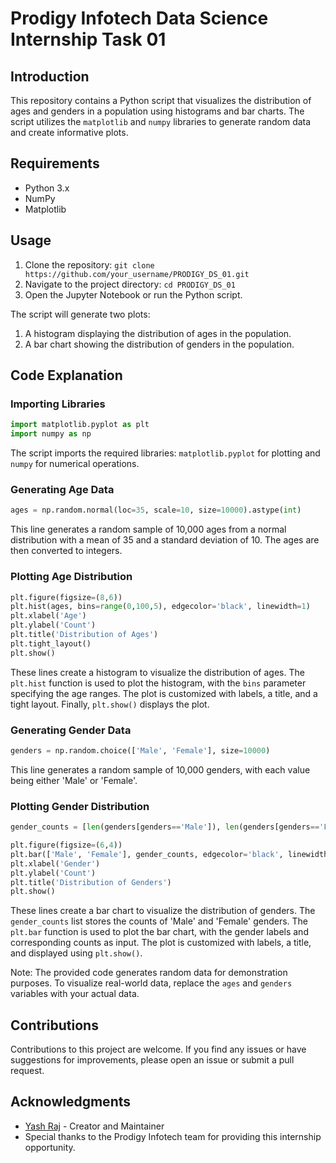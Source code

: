 

# Prodigy Infotech Data Science Internship Task 01

## Introduction
This repository contains a Python script that visualizes the distribution of ages and genders in a population using histograms and bar charts. The script utilizes the `matplotlib` and `numpy` libraries to generate random data and create informative plots.

## Requirements
- Python 3.x
- NumPy
- Matplotlib

## Usage
1. Clone the repository: `git clone https://github.com/your_username/PRODIGY_DS_01.git`
2. Navigate to the project directory: `cd PRODIGY_DS_01`
3. Open the Jupyter Notebook or run the Python script.

The script will generate two plots:
1. A histogram displaying the distribution of ages in the population.
2. A bar chart showing the distribution of genders in the population.

## Code Explanation

### Importing Libraries
```python
import matplotlib.pyplot as plt
import numpy as np
```
The script imports the required libraries: `matplotlib.pyplot` for plotting and `numpy` for numerical operations.

### Generating Age Data
```python
ages = np.random.normal(loc=35, scale=10, size=10000).astype(int)
```
This line generates a random sample of 10,000 ages from a normal distribution with a mean of 35 and a standard deviation of 10. The ages are then converted to integers.

### Plotting Age Distribution
```python
plt.figure(figsize=(8,6))
plt.hist(ages, bins=range(0,100,5), edgecolor='black', linewidth=1)
plt.xlabel('Age')
plt.ylabel('Count')
plt.title('Distribution of Ages')
plt.tight_layout()
plt.show()
```
These lines create a histogram to visualize the distribution of ages. The `plt.hist` function is used to plot the histogram, with the `bins` parameter specifying the age ranges. The plot is customized with labels, a title, and a tight layout. Finally, `plt.show()` displays the plot.

### Generating Gender Data
```python
genders = np.random.choice(['Male', 'Female'], size=10000)
```
This line generates a random sample of 10,000 genders, with each value being either 'Male' or 'Female'.

### Plotting Gender Distribution
```python
gender_counts = [len(genders[genders=='Male']), len(genders[genders=='Female'])]

plt.figure(figsize=(6,4))
plt.bar(['Male', 'Female'], gender_counts, edgecolor='black', linewidth=1)
plt.xlabel('Gender')
plt.ylabel('Count')
plt.title('Distribution of Genders')
plt.show()
```
These lines create a bar chart to visualize the distribution of genders. The `gender_counts` list stores the counts of 'Male' and 'Female' genders. The `plt.bar` function is used to plot the bar chart, with the gender labels and corresponding counts as input. The plot is customized with labels, a title, and displayed using `plt.show()`.

Note: The provided code generates random data for demonstration purposes. To visualize real-world data, replace the `ages` and `genders` variables with your actual data.

## Contributions
Contributions to this project are welcome. If you find any issues or have suggestions for improvements, please open an issue or submit a pull request.

## Acknowledgments
- [Yash Raj](https://github.com/KING-OF-FLAME) - Creator and Maintainer
- Special thanks to the Prodigy Infotech team for providing this internship opportunity.


